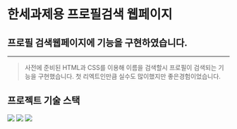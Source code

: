 # 한세과제용 프로필검색 웹페이지
## 프로필 검색웹페이지에 기능을 구현하였습니다.
---
>사전에 준비된 HTML과 CSS를 이용해 이름을 검색할시 프로필이 검색되는 기능을 구현했습니다.
>첫 리엑트인만큼 실수도 많이했지만 좋은경험이었습니다.

## 프로젝트 기술 스택
<div>
  <img src="https://img.shields.io/badge/html5-E34F26?style=for-the-badge&logo=html5&logoColor=white"> 
  <img src="https://img.shields.io/badge/css-1572B6?style=for-the-badge&logo=css3&logoColor=white"> 
  <img src="https://img.shields.io/badge/react-61DAFB?style=for-the-badge&logo=react&logoColor=black"> 
</div>
